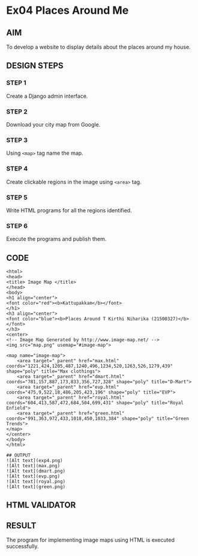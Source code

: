 # Ex04 Places Around Me
## AIM
To develop a website to display details about the places around my house.

## DESIGN STEPS

### STEP 1
Create a Django admin interface.

### STEP 2
Download your city map from Google.

### STEP 3
Using ```<map>``` tag name the map.

### STEP 4
Create clickable regions in the image using ```<area>``` tag.

### STEP 5
Write HTML programs for all the regions identified.

### STEP 6
Execute the programs and publish them.

## CODE
```
<html>
<head>
<title> Image Map </title>
</head>
<body>
<h1 align="center">
<font color="red"><b>Kattupakkam</b></font>
</h1>
<h3 align="center">
<font color="blue"><b>Places Around T Kirthi Niharika (21500327)</b></font>
</h3>
<center>
<!-- Image Map Generated by http://www.image-map.net/ -->
<img src="map.png" usemap="#image-map">

<map name="image-map">
    <area target="_parent" href="max.html" coords="1221,424,1205,487,1240,496,1234,520,1263,526,1279,439" shape="poly" title="Max clothings">
    <area target="_parent" href="dmart.html" coords="781,157,887,173,833,356,727,328" shape="poly" title="D-Mart">
    <area target="_parent" href="evp.html" coords="475,9,522,18,486,205,423,196" shape="poly" title="EVP">
    <area target="_parent" href="royal.html" coords="604,413,587,472,684,504,699,431" shape="poly" title="Royal Enfield">
    <area target="_parent" href="green.html" coords="991,363,972,433,1018,450,1033,384" shape="poly" title="Green Trends">
</map>
</center>
</body>
</html>

## OUTPUT
![Alt text](exp4.png)
![Alt text](max.png)
![Alt text](dmart.png)
![Alt text](evp.png)
![Alt text](royal.png) 
![Alt text](green.png)

```


## HTML VALIDATOR


## RESULT
The program for implementing image maps using HTML is executed successfully.
